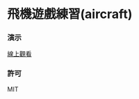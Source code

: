 飛機遊戲練習(aircraft)
=========================
### 演示
[線上觀看](http://virtools.github.io/pixijs_aircraft/v1/index.html)
### 許可
MIT
